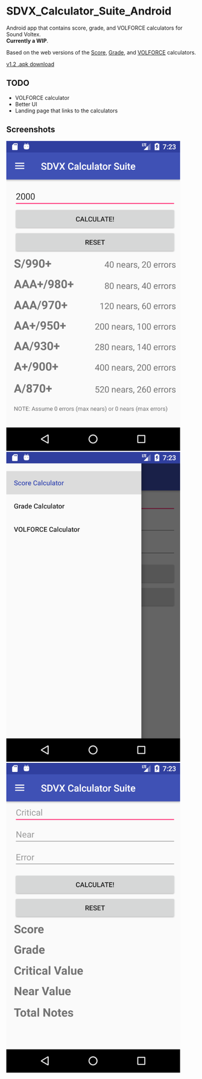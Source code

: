 # SDVX_Calculator_Suite_Android
Android app that contains score, grade, and VOLFORCE calculators for Sound Voltex.  
**Currently a WIP**.  
	
Based on the web versions of the [Score](https://github.com/brenbread/SDVX-Score-Calculator), [Grade](https://github.com/brenbread/SDVX-Grade-Calculator),
and [VOLFORCE](https://github.com/brenbread/SDVX-VOLFORCE-Calculator) calculators.  

[v1.2 .apk download](https://github.com/brenbread/SDVX_Calculator_Suite_Android/raw/master/sdvx-calculator-suite-v1.2.apk)  
	

## TODO
- VOLFORCE calculator
- Better UI
- Landing page that links to the calculators

## Screenshots

![ss1](ss1.png)
![ss2](ss2.png)
![ss3](ss3.png)




